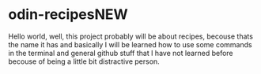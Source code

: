 # odin-recipesNEW
Hello world, well, this project probably will be about recipes, becouse thats the name it has and basically I will be learned how to use some commands in the terminal and general github stuff that I have not learned before becouse of being a little bit distractive person. 

